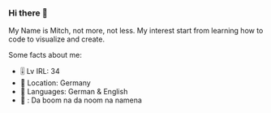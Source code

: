 ### Hi there 👋

<!--
**ElMitchoLoco/ElMitchoLoco** is a ✨ _special_ ✨ repository because its `README.md` (this file) appears on your GitHub profile.

Here are some ideas to get you started:

- 🔭 I’m currently working on ...
- 🌱 I’m currently learning ...
- 👯 I’m looking to collaborate on ...
- 🤔 I’m looking for help with ...
- 💬 Ask me about ...
- 📫 How to reach me: ...
- 😄 Pronouns: ...
- ⚡ Fun fact: da boom na da noom na namena

-->


My Name is Mitch, not more, not less.
My interest start from learning how to code to visualize and create.

Some facts about me:

- 🎚️ Lv IRL:      34
- 📍 Location:    Germany
- 💬 Languages:   German & English
- 🎵 :            Da boom na da noom na namena





